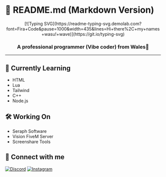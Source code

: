 # 📝 README.md (Markdown Version)

<div align="center">
  [![Typing SVG](https://readme-typing-svg.demolab.com?font=Fira+Code&pause=1000&width=435&lines=Hi+there%2C+my+names+wasu!+wave)](https://git.io/typing-svg)
</div>

<h3 align="center">A professional programmer (Vibe coder) from Wales🏴</h3>

---

## 🚀 Currently Learning
- HTML
- Lua
- Tailwind
- C++
- Node.js

## 🛠️ Working On
- Seraph Software
- Vision FiveM Server
- Screenshare Tools

## 🤝 Connect with me
[![Discord](https://img.shields.io/badge/Discord-5865F2?style=for-the-badge&logo=discord&logoColor=white)](https://pastebin.com/A0z26XLU)
[![Instagram](https://img.shields.io/badge/Instagram-E4405F?style=for-the-badge&logo=instagram&logoColor=white)](https://www.instagram.com/xiduul/)

<!--
## 🐍 My Contributions
![Snake animation](https://github.com/wasu-2/wasu-2/blob/output/github-contribution-grid-snake.svg)
-->
